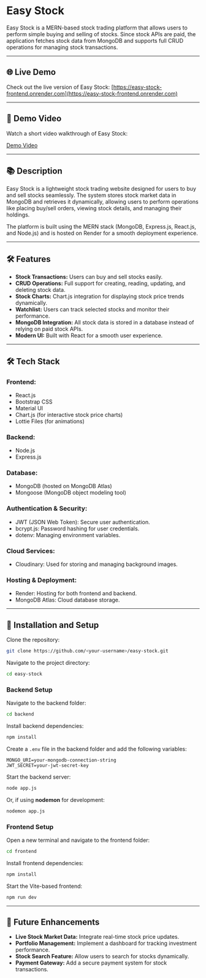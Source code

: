 # Easy Stock
Easy Stock is a MERN-based stock trading platform that allows users to perform simple buying and selling of stocks. Since stock APIs are paid, the application fetches stock data from MongoDB and supports full CRUD operations for managing stock transactions.

---

## 🌐 Live Demo
Check out the live version of Easy Stock: [https://easy-stock-frontend.onrender.com](https://easy-stock-frontend.onrender.com)

---

## 🎥 Demo Video

Watch a short video walkthrough of Easy Stock:

[Demo Video](https://github.com/user-attachments/assets/fc6b1b34-7d66-40b7-aeba-8787a6da1064)

---

## 📚 Description
Easy Stock is a lightweight stock trading website designed for users to buy and sell stocks seamlessly. The system stores stock market data in MongoDB and retrieves it dynamically, allowing users to perform operations like placing buy/sell orders, viewing stock details, and managing their holdings.

The platform is built using the MERN stack (MongoDB, Express.js, React.js, and Node.js) and is hosted on Render for a smooth deployment experience.

---

## 🛠️ Features
- **Stock Transactions:** Users can buy and sell stocks easily.
- **CRUD Operations:** Full support for creating, reading, updating, and deleting stock data.
- **Stock Charts:** Chart.js integration for displaying stock price trends dynamically.
- **Watchlist:** Users can track selected stocks and monitor their performance.
- **MongoDB Integration:** All stock data is stored in a database instead of relying on paid stock APIs.
- **Modern UI:** Built with React for a smooth user experience.

---

## 🛠️ Tech Stack

### Frontend:
- React.js
- Bootstrap CSS
- Material UI
- Chart.js (for interactive stock price charts)
- Lottie Files (for animations)

### Backend:
- Node.js
- Express.js

### Database:
- MongoDB (hosted on MongoDB Atlas)
- Mongoose (MongoDB object modeling tool)

### Authentication & Security:
- JWT (JSON Web Token): Secure user authentication.
- bcrypt.js: Password hashing for user credentials.
- dotenv: Managing environment variables.

### Cloud Services:
- Cloudinary: Used for storing and managing background images.

### Hosting & Deployment:
- Render: Hosting for both frontend and backend.
- MongoDB Atlas: Cloud database storage.

---

## 🚀 Installation and Setup

Clone the repository:  
```bash
git clone https://github.com/<your-username>/easy-stock.git  
```
Navigate to the project directory:  
```bash
cd easy-stock  
```

### Backend Setup  
Navigate to the backend folder:  
```bash
cd backend  
```
Install backend dependencies:  
```bash
npm install  
```
Create a `.env` file in the backend folder and add the following variables:  
```env
MONGO_URI=your-mongodb-connection-string  
JWT_SECRET=your-jwt-secret-key  
```
Start the backend server:  
```bash
node app.js  
```
Or, if using **nodemon** for development:  
```bash
nodemon app.js  
```

### Frontend Setup  
Open a new terminal and navigate to the frontend folder:  
```bash
cd frontend  
```
Install frontend dependencies:  
```bash
npm install  
```
Start the Vite-based frontend:  
```bash
npm run dev  
```

---

## 🔮 Future Enhancements
- **Live Stock Market Data:** Integrate real-time stock price updates.
- **Portfolio Management:** Implement a dashboard for tracking investment performance.
- **Stock Search Feature:** Allow users to search for stocks dynamically.
- **Payment Gateway:** Add a secure payment system for stock transactions.
